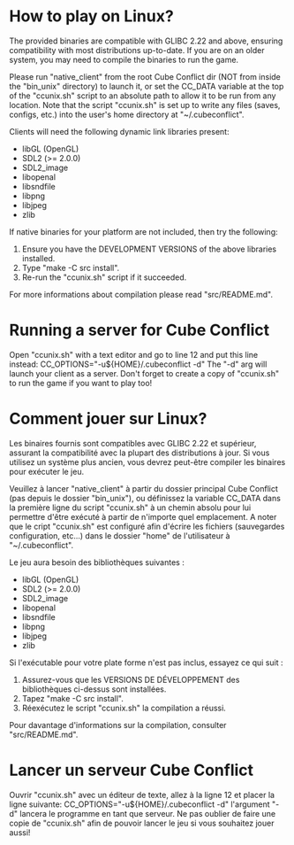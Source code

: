 # How to play on Linux?
The provided binaries are compatible with GLIBC 2.22 and above, ensuring compatibility with most distributions up-to-date.
If you are on an older system, you may need to compile the binaries to run the game.

Please run "native_client" from the root Cube Conflict dir (NOT from inside the "bin_unix"
directory) to launch it, or set the CC_DATA variable at the top of the "ccunix.sh" 
script to an absolute path to allow it to be run from any location. Note that the script "ccunix.sh"
is set up to write any files (saves, configs, etc.) into the user's home  directory at "~/.cubeconflict".

Clients will need the following dynamic link libraries present:
* libGL (OpenGL)
* SDL2 (>= 2.0.0)
* SDL2_image
* libopenal
* libsndfile
* libpng
* libjpeg
* zlib

If native binaries for your platform are not included, then try the following:
1) Ensure you have the DEVELOPMENT VERSIONS of the above libraries installed.
2) Type "make -C src install".
3) Re-run the "ccunix.sh" script if it succeeded.

For more informations about compilation please read "src/README.md".

# Running a server for Cube Conflict
Open "ccunix.sh" with a text editor and go to line 12 and put this line instead: 
CC_OPTIONS="-u${HOME}/.cubeconflict -d" 
The "-d" arg will launch your client as a server. Don't forget to create a copy of "ccunix.sh"
to run the game if you want to play too!


# Comment jouer sur Linux?
Les binaires fournis sont compatibles avec GLIBC 2.22 et supérieur, assurant la compatibilité avec la plupart des distributions à jour.
Si vous utilisez un système plus ancien, vous devrez peut-être compiler les binaires pour exécuter le jeu.

Veuillez à lancer "native_client" à partir du dossier principal Cube Conflict (pas depuis le dossier
"bin_unix"), ou définissez la variable CC_DATA dans la première ligne du script "ccunix.sh" 
à un chemin absolu pour lui permettre d'être exécuté à partir de n'importe quel emplacement.
A noter que le cript "ccunix.sh" est configuré afin d'écrire les fichiers (sauvegardes configuration, etc...)
dans le dossier "home" de l'utilisateur à "~/.cubeconflict".

Le jeu aura besoin des bibliothèques suivantes :
* libGL (OpenGL)
* SDL2 (>= 2.0.0)
* SDL2_image
* libopenal
* libsndfile
* libpng
* libjpeg
* zlib

Si l'exécutable pour votre plate forme n'est pas inclus, essayez ce qui suit :
1) Assurez-vous que les VERSIONS DE DÉVELOPPEMENT des bibliothèques ci-dessus sont installées.
2) Tapez "make -C src install".
3) Réexécutez le script "ccunix.sh" la compilation a réussi.

Pour davantage d'informations sur la compilation, consulter "src/README.md".

# Lancer un serveur Cube Conflict
Ouvrir "ccunix.sh" avec un éditeur de texte, allez à la ligne 12 et placer la ligne suivante: 
CC_OPTIONS="-u${HOME}/.cubeconflict -d" l'argument "-d" lancera le programme en tant que serveur.
Ne pas oublier de faire une copie de "ccunix.sh" afin de pouvoir lancer le jeu si vous souhaitez
jouer aussi!